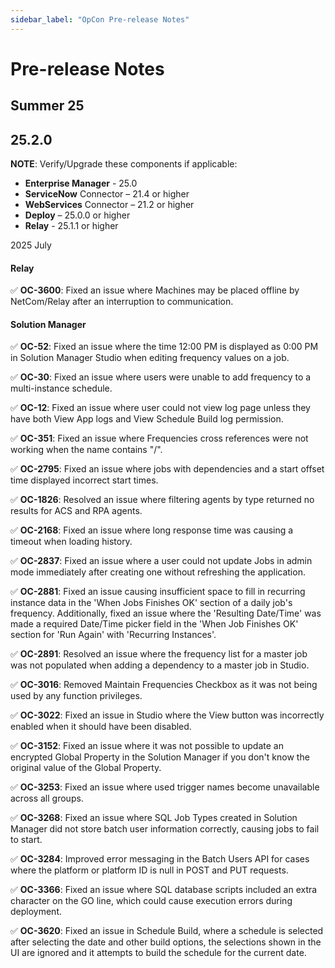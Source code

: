 ```yaml
---
sidebar_label: "OpCon Pre-release Notes"
---
```


# Pre-release Notes

## Summer 25

## 25.2.0

**NOTE**: Verify/Upgrade these components if applicable: 

* **Enterprise Manager** - 25.0 
* **ServiceNow** Connector – 21.4 or higher
* **WebServices** Connector – 21.2 or higher
* **Deploy** – 25.0.0 or higher
* **Relay** - 25.1.1 or higher

2025 July

#### Relay
:white_check_mark: **OC-3600**: Fixed an issue where Machines may be placed offline by NetCom/Relay after an interruption to communication.

#### Solution Manager
:white_check_mark: **OC-52**: Fixed an issue where the time 12:00 PM is displayed as 0:00 PM in Solution Manager Studio when editing frequency values on a job.

:white_check_mark: **OC-30**: Fixed an issue where users were unable to add frequency to a multi-instance schedule.

:white_check_mark:  **OC-12**: Fixed an issue where user could not view log page unless they have both View App logs and View Schedule Build log permission.

:white_check_mark: **OC-351**: Fixed an issue where Frequencies cross references were not working when the name contains "/".

:white_check_mark: **OC-2795**: Fixed an issue where jobs with dependencies and a start offset time displayed incorrect start times.

:white_check_mark: **OC-1826**: Resolved an issue where filtering agents by type returned no results for ACS and RPA agents.

:white_check_mark: **OC-2168**: Fixed an issue where long response time was causing a timeout when loading history.

:white_check_mark: **OC-2837**: Fixed an issue where a user could not update Jobs in admin mode immediately after creating one without refreshing the application.

:white_check_mark: **OC-2881**: Fixed an issue causing insufficient space to fill in recurring instance data in the 'When Jobs Finishes OK' section of a daily job's frequency. Additionally, fixed an issue where the 'Resulting Date/Time' was made a required Date/Time picker field in the 'When Job Finishes OK' section for 'Run Again' with 'Recurring Instances'.

:white_check_mark: **OC-2891**: Resolved an issue where the frequency list for a master job was not populated when adding a dependency to a master job in Studio.

:white_check_mark: **OC-3016**: Removed Maintain Frequencies Checkbox as it was not being used by any function privileges.

:white_check_mark: **OC-3022**: Fixed an issue in Studio where the View button was incorrectly enabled when it should have been disabled.

:white_check_mark: **OC-3152**: Fixed an issue where it was not possible to update an encrypted Global Property in the Solution Manager if you don't know the original value of the Global Property.

:white_check_mark: **OC-3253**: Fixed an issue where used trigger names become unavailable across all groups.

:white_check_mark: **OC-3268**: Fixed an issue where SQL Job Types created in Solution Manager did not store batch user information correctly, causing jobs to fail to start.

:white_check_mark: **OC-3284**: Improved error messaging in the Batch Users API for cases where the platform or platform ID is null in POST and PUT requests.

:white_check_mark: **OC-3366**: Fixed an issue where SQL database scripts included an extra character on the GO line, which could cause execution errors during deployment.

:white_check_mark: **OC-3620**: Fixed an issue in Schedule Build, where a schedule is selected after selecting the date and other build options, the selections shown in the UI are ignored and it attempts to build the schedule for the current date.
